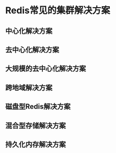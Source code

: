 # Redis常见的集群解决方案

## 中心化解决方案

## 去中心化解决方案

## 大规模的去中心化解决方案

## 跨地域解决方案

## 磁盘型Redis解决方案

## 混合型存储解决方案

## 持久化内存解决方案
